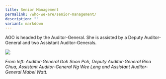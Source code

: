 ```yaml
---
title: Senior Management
permalink: /who-we-are/senior-management/
description: ""
variant: markdown
---
```

AGO is headed by the Auditor-General. She is assisted by a Deputy Auditor-General and two Assistant Auditor-Generals.


![](/images/SM%20Group%20Photo.jpg)


*From left: Auditor-General Goh Soon Poh, Deputy Auditor-General Rina Chua, Assistant Auditor-General Ng Wee Leng and Assistant Auditor-General Mabel Watt.*
